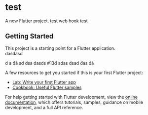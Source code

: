 # test

A new Flutter project.
test web hook
test


## Getting Started

This project is a starting point for a Flutter application.\
dasdasd

d
a
đá
sd
dsa
dasds
#13đ
sdas
dsad
đas
đá

A few resources to get you started if this is your first Flutter project:

- [Lab: Write your first Flutter app](https://docs.flutter.dev/get-started/codelab)
- [Cookbook: Useful Flutter samples](https://docs.flutter.dev/cookbook)

For help getting started with Flutter development, view the
[online documentation](https://docs.flutter.dev/), which offers tutorials,
samples, guidance on mobile development, and a full API reference.
